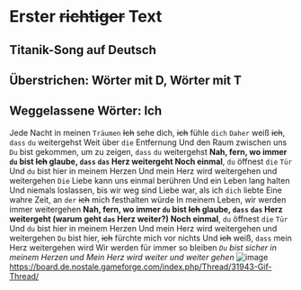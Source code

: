 # Erster ~~richtiger~~ Text

## Titanik-Song auf Deutsch 
## Überstrichen: Wörter mit D, Wörter mit T
## Weggelassene Wörter: Ich

Jede Nacht in meinen `Träumen`
~~Ich~~ sehe dich, ~~ich~~ fühle `dich`
`Daher` weiß ~~ich~~, `dass` `du` weitergehst
Weit über `die` Entfernung
Und den Raum zwischen uns
`Du` bist gekommen, um zu zeigen, `dass` `du` weitergehst
**Nah, fern, wo immer `du` bist
~~Ich~~ glaube, `dass` `das` Herz weitergeht
Noch einmal**, `du` öffnest `die` `Tür`
Und `du` bist hier in meinem Herzen
Und mein Herz wird weitergehen und weitergehen
`Die` Liebe kann uns einmal berühren
Und ein Leben lang halten
Und niemals loslassen, bis wir weg sind
Liebe war, als ich `dich` liebte
Eine wahre Zeit, an `der` ~~ich~~ mich festhalten würde
In meinem Leben, wir werden immer weitergehen
**Nah, fern, wo immer `du` bist
~~Ich~~ glaube, `dass` `das` Herz weitergeht (warum geht `das` Herz weiter?)
Noch einmal**, `du` öffnest `die` `Tür`
Und `du` bist hier in meinem Herzen
Und mein Herz wird weitergehen und weitergehen
`Du` bist hier, ~~ich~~ fürchte mich vor nichts
Und ~~ich~~ weiß, `dass` mein Herz weitergehen wird
Wir werden für immer so bleiben
*`Du` bist sicher in meinem Herzen und
Mein Herz wird weiter und weiter gehen*
![image](https://user-images.githubusercontent.com/110893245/183611904-7ea8eb7f-0762-451a-9d2c-b44020af1668.png)
https://board.de.nostale.gameforge.com/index.php/Thread/31943-Gif-Thread/

